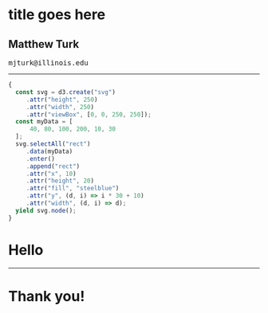<!-- .slide: class="titleslide" -->

# title goes here

## Matthew Turk

<p data-markdown=true><tt>mjturk@illinois.edu</tt></p>

---

<div class="multiCol">
<div class="col">

```javascript
{
  const svg = d3.create("svg")
     .attr("height", 250)
     .attr("width", 250)
     .attr("viewBox", [0, 0, 250, 250]);
  const myData = [
      40, 80, 100, 200, 10, 30
  ];
  svg.selectAll("rect")
     .data(myData)
     .enter()
     .append("rect")
     .attr("x", 10)
     .attr("height", 20)
     .attr("fill", "steelblue")
     .attr("y", (d, i) => i * 30 + 10)
     .attr("width", (d, i) => d);
  yield svg.node();
}
```

</div>
<div class="col">

# Hello

</div>
</div>

---

<!-- .slide: class="titleslide" -->

# Thank you!
